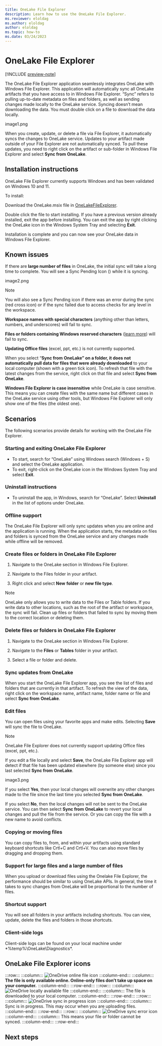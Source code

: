 ```yaml
---
title: OneLake File Explorer
description: Learn how to use the OneLake File Explorer.
ms.reviewer: eloldag
ms.author: eloldag
author: eloldag
ms.topic: how-to
ms.date: 03/24/2023
---
```


# OneLake File Explorer

[!INCLUDE [preview-note](../includes/preview-note.md)]

The OneLake File Explorer application seamlessly integrates OneLake with Windows File Explorer. This application will automatically sync all OneLake artifacts that you have access to in Windows File Explorer. “Sync” refers to pulling up-to-date metadata on files and folders, as well as sending changes made locally to the OneLake service. Syncing doesn’t mean downloading the data. You must double click on a file to download the data locally.

image1.png

When you create, update, or delete a file via File Explorer, it automatically syncs the changes to OneLake service. Updates to your artifact made outside of your File Explorer are not automatically synced. To pull these updates, you need to right click on the artifact or sub-folder in Windows File Explorer and select **Sync from** **OneLake**.

## Installation instructions

OneLake File Explorer currently supports Windows and has been validated on Windows 10 and 11.

To install:

Download the OneLake.msix file in [OneLakeFileExplorer](https://microsofteur.sharepoint.com/:f:/r/teams/TridentPrivatePreview/Shared%20Documents/Documentation/Private%20Preview%20Documentation/OneLake/OneLakeFileExplorer?csf=1&web=1&e=YZymhf).

Double click the file to start installing.
If you have a previous version already installed, exit the app before installing.  You can exit the app by right clicking the OneLake icon in the Windows System Tray and selecting **Exit**.

Installation is complete and you can now see your OneLake data in Windows File Explorer.

## Known issues

If there are **large number of files** in OneLake, the initial sync will take a long time to complete. You will see a Sync Pending Icon () while it is syncing.  

image2.png

> [!NOTE]
> You will also see a Sync Pending icon if there was an error during the sync (red cross icon) or if the sync failed due to access checks for any level in the workspace.  

**Workspace names with special characters** (anything other than letters, numbers, and underscores) will fail to sync.

**Files or folders containing Windows reserved characters** ([learn more](/windows/win32/fileio/naming-a-file)) will fail to sync.

**Updating Office files** (excel, ppt, etc.) is not currently supported.

When you select “**Sync from** **OneLake” on a folder, it does not automatically pull data for files that were already downloaded** to your local computer (shown with a green tick icon). To refresh that file with the latest changes from the service, right click on that file and select **Sync from** **OneLake**.  

**Windows File Explorer is case insensitive** while OneLake is case sensitive. This means you can create files with the same name but different cases in the OneLake service using other tools, but Windows File Explorer will only show one of the files (the oldest one).

## Scenarios

The following scenarios provide details for working with the OneLake File Explorer.

### Starting and exiting OneLake File Explorer

- To start, search for “OneLake” using Windows search (Windows + S) and select the OneLake application. 
- To exit, right-click on the OneLake icon in the Windows System Tray and select **Exit**.

### Uninstall instructions

- To uninstall the app, in Windows, search for “OneLake”. Select **Uninstall** in the list of options under OneLake.

### Offline support

The OneLake File Explorer will only sync updates when you are online and the application is running. When the application starts, the metadata on files and folders is synced from the OneLake service and any changes made while offline will be removed.

### Create files or folders in OneLake File Explorer

1. Navigate to the OneLake section in Windows File Explorer.

2. Navigate to the Files folder in your artifact.

3. Right click and select **New** **folder** or **new file type**.

> [!NOTE]
> OneLake only allows you to write data to the Files or Table folders. If you write data to other locations, such as the root of the artifact or workspace, the sync will fail. Clean up files or folders that failed to sync by moving them to the correct location or deleting them.

### Delete files or folders in OneLake File Explorer

1. Navigate to the OneLake section in Windows File Explorer.

2. Navigate to the **Files** or **Tables** folder in your artifact.

3. Select a file or folder and delete.

### Sync updates from OneLake

When you start the OneLake File Explorer app, you see the list of files and folders that are currently in that artifact. To refresh the view of the data, right click on the workspace name, artifact name, folder name or file and select **Sync from** **OneLake**.  

### Edit files

You can open files using your favorite apps and make edits. Selecting **Save** will sync the file to OneLake.

> [!NOTE]
> OneLake File Explorer does not currently support updating Office files (excel, ppt, etc.).

If you edit a file locally and select **Save**, the OneLake File Explorer app will detect if that file has been updated elsewhere (by someone else) since you last selected **Sync from** **OneLake**.

image3.png

If you select **Yes**, then your local changes will overwrite any other changes made to the file since the last time you selected **Sync from** **OneLake**.

If you select **No**, then the local changes will not be sent to the OneLake service. You can then select **Sync from** **OneLake** to revert your local changes and pull the file from the service. Or you can copy the file with a new name to avoid conflicts.

### Copying or moving files

You can copy files to, from, and within your artifacts using standard keyboard shortcuts like Crtl+C and Crtl+V.  You can also move files by dragging and dropping them.

### Support for large files and a large number of files

When you upload or download files using the Onelake File Explorer, the performance should be similar to using OneLake APIs. In general, the time it takes to sync changes from OneLake will be proportional to the number of files.

### Shortcut support

You will see all folders in your artifacts including shortcuts. You can view, update, delete the files and folders in those shortcuts.

### Client-side logs

Client-side logs can be found on your local machine under *%temp%\OneLake\Diagnostics\*.

## OneLake File Explorer icons

:::row:::
    :::column:::
    ![OneDrive online file icon](media/image4.png)
    :::column-end:::
    :::column:::
    **The file is only available online. Online-only files don’t take up space on your computer.**
    :::column-end:::
:::row-end:::
:::row:::
    :::column:::
    ![OneDrive locally available file](media/image5.png)
    :::column-end:::
    :::column:::
    The file is downloaded to your local computer.
    :::column-end:::
:::row-end:::
:::row:::
    :::column:::
    ![OneDrive sync in progress icon](media/image2.png)
    :::column-end:::
    :::column:::
    Sync is in progress. This may occur when you are uploading files.
    :::column-end:::
:::row-end:::
:::row:::
    :::column:::
    ![OneDrive sync error icon](media/image6.png)
    :::column-end:::
    :::column:::
    This means your file or folder cannot be synced.
    :::column-end:::
:::row-end:::

## Next steps
